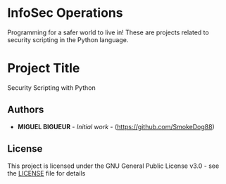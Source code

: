 # InfoSec Operations
Programming for a safer world to live in!
These are projects related to security scripting in the Python language.

# Project Title

Security Scripting with Python


## Authors

* **MIGUEL BIGUEUR** - *Initial work* - (https://github.com/SmokeDog88)


## License

This project is licensed under the GNU General Public License v3.0 - see the [LICENSE](LICENSE) file for details


